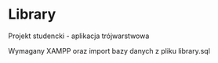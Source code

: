 # Library

Projekt studencki - aplikacja trójwarstwowa

Wymagany XAMPP oraz import bazy danych z pliku library.sql
